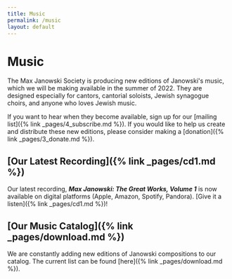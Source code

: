 ```yaml
---
title: Music
permalink: /music
layout: default
---
```


# Music

The Max Janowski Society is producing new editions of Janowski's music,
which we will be making available in the summer of 2022. They are designed
especially for cantors, cantorial soloists, Jewish synagogue choirs, and anyone
who loves Jewish music.

If you want to hear when they become available, sign up for our [mailing list]({% link _pages/4_subscribe.md %}). If you would like to help us create and distribute these new editions, please consider making a [donation]({% link _pages/3_donate.md %}).

## [Our Latest Recording]({% link _pages/cd1.md %})

Our latest recording, ***Max Janowski: The Great Works, Volume 1*** is
now available on digital platforms (Apple, Amazon, Spotify, Pandora).
[Give it a listen]({% link _pages/cd1.md %})!

## [Our Music Catalog]({% link _pages/download.md %})

We are constantly adding new editions of Janowski compositions to our catalog.
The current list can be found [here]({% link _pages/download.md %}).
